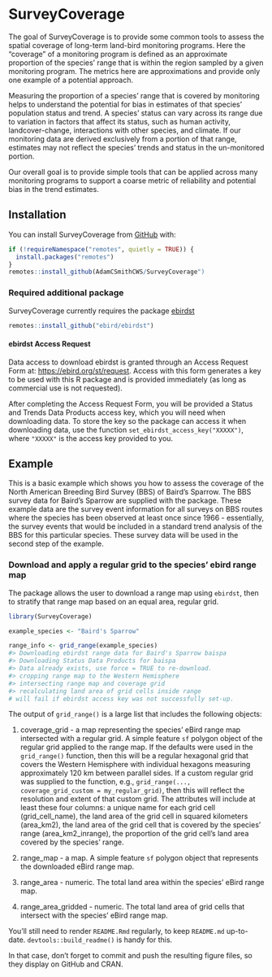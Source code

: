 
<!-- README.md is generated from README.Rmd. Please edit that file -->

# SurveyCoverage

<!-- badges: start -->
<!-- badges: end -->

The goal of SurveyCoverage is to provide some common tools to assess the
spatial coverage of long-term land-bird monitoring programs. Here the
“coverage” of a monitoring program is defined as an approximate
proportion of the species’ range that is within the region sampled by a
given monitoring program. The metrics here are approximations and
provide only one example of a potential approach.

Measuring the proportion of a species’ range that is covered by
monitoring helps to understand the potential for bias in estimates of
that species’ population status and trend. A species’ status can vary
across its range due to variation in factors that affect its status,
such as human activity, landcover-change, interactions with other
species, and climate. If our monitoring data are derived exclusively
from a portion of that range, estimates may not reflect the species’
trends and status in the un-monitored portion.

Our overall goal is to provide simple tools that can be applied across
many monitoring programs to support a coarse metric of reliability and
potential bias in the trend estimates.

## Installation

You can install SurveyCoverage from [GitHub](https://github.com/) with:

``` r
if (!requireNamespace("remotes", quietly = TRUE)) {
  install.packages("remotes")
}
remotes::install_github(AdamCSmithCWS/SurveyCoverage")
```

### Required additional package

SurveyCoverage currently requires the package
[ebirdst](https://github.com/ebird/ebirdst)

``` r
remotes::install_github("ebird/ebirdst")
```

#### ebirdst Access Request

Data access to download ebirdst is granted through an Access Request
Form at: <https://ebird.org/st/request>. Access with this form generates
a key to be used with this R package and is provided immediately (as
long as commercial use is not requested).

After completing the Access Request Form, you will be provided a Status
and Trends Data Products access key, which you will need when
downloading data. To store the key so the package can access it when
downloading data, use the function `set_ebirdst_access_key("XXXXX")`,
where `"XXXXX"` is the access key provided to you.

## Example

This is a basic example which shows you how to assess the coverage of
the North American Breeding Bird Survey (BBS) of Baird’s Sparrow. The
BBS survey data for Baird’s Sparrow are supplied with the package. These
example data are the survey event information for all surveys on BBS
routes where the species has been observed at least once since 1966 -
essentially, the survey events that would be included in a standard
trend analysis of the BBS for this particular species. These survey data
will be used in the second step of the example.

### Download and apply a regular grid to the species’ ebird range map

The package allows the user to download a range map using `ebirdst`,
then to stratify that range map based on an equal area, regular grid.

``` r
library(SurveyCoverage)

example_species <- "Baird's Sparrow"

range_info <- grid_range(example_species)
#> Downloading ebirdst range data for Baird's Sparrow baispa
#> Downloading Status Data Products for baispa
#> Data already exists, use force = TRUE to re-download.
#> cropping range map to the Western Hemisphere
#> intersecting range map and coverage grid
#> recalculating land area of grid cells inside range
# will fail if ebirdst access key was not successfully set-up.
```

The output of `grid_range()` is a large list that includes the following
objects:

1.  coverage_grid - a map representing the species’ eBird range map
    intersected with a regular grid. A simple feature `sf` polygon
    object of the regular grid applied to the range map. If the defaults
    were used in the `grid_range()` function, then this will be a
    regular hexagonal grid that covers the Western Hemisphere with
    individual hexagons measuring approximately 120 km between parallel
    sides. If a custom regular grid was supplied to the function, e.g.,
    `grid_range(..., coverage_grid_custom = my_regular_grid)`, then this
    will reflect the resolution and extent of that custom grid. The
    attributes will include at least these four columns: a unique name
    for each grid cell (grid_cell_name), the land area of the grid cell
    in squared kilometers (area_km2), the land area of the grid cell
    that is covered by the species’ range (area_km2_inrange), the
    proportion of the grid cell’s land area covered by the species’
    range.

2.  range_map - a map. A simple feature `sf` polygon object that
    represents the downloaded eBird range map.

3.  range_area - numeric. The total land area within the species’ eBird
    range map.

4.  range_area_gridded - numeric. The total land area of grid cells that
    intersect with the species’ eBird range map.

You’ll still need to render `README.Rmd` regularly, to keep `README.md`
up-to-date. `devtools::build_readme()` is handy for this.

In that case, don’t forget to commit and push the resulting figure
files, so they display on GitHub and CRAN.
